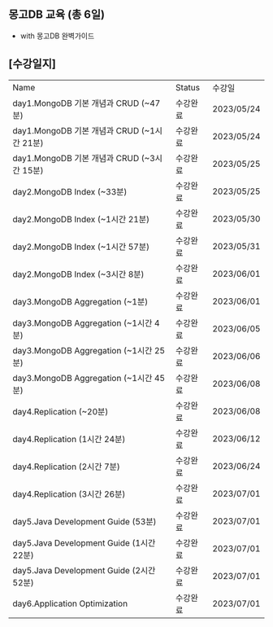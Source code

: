 ## 몽고DB 교육 (총 6일)
- with 몽고DB 완벽가이드

## [수강일지]
|                                       |        |            |
|---------------------------------------|--------|------------|
| Name                                  | Status | 수강일        |
| day1.MongoDB 기본 개념과 CRUD (~47분)       | 수강완료   | 2023/05/24 |
| day1.MongoDB 기본 개념과 CRUD (~1시간 21분)   | 수강완료   | 2023/05/24 |
| day1.MongoDB 기본 개념과 CRUD (~3시간 15분)   | 수강완료   | 2023/05/25 |
| day2.MongoDB Index (~33분)             | 수강완료   | 2023/05/25 |
| day2.MongoDB Index (~1시간 21분)         | 수강완료   | 2023/05/30 |
| day2.MongoDB Index (~1시간 57분)         | 수강완료   | 2023/05/31 |
| day2.MongoDB Index (~3시간 8분)          | 수강완료   | 2023/06/01 |
| day3.MongoDB Aggregation (~1분)        | 수강완료   | 2023/06/01 |
| day3.MongoDB Aggregation (~1시간 4분)    | 수강완료   | 2023/06/05 |
| day3.MongoDB Aggregation (~1시간 25분)   | 수강완료   | 2023/06/06 |
| day3.MongoDB Aggregation (~1시간 45분)   | 수강완료   | 2023/06/08 |
| day4.Replication (~20분)               | 수강완료   | 2023/06/08 |
| day4.Replication (1시간 24분)            | 수강완료   | 2023/06/12 |
| day4.Replication (2시간 7분)             | 수강완료   | 2023/06/24 |
| day4.Replication (3시간 26분)            | 수강완료   | 2023/07/01 |
| day5.Java Development Guide (53분)     | 수강완료   | 2023/07/01 |
| day5.Java Development Guide (1시간 22분) | 수강완료   | 2023/07/01 |
| day5.Java Development Guide (2시간 52분) | 수강완료   | 2023/07/01 |
| day6.Application Optimization         | 수강완료   | 2023/07/01 |